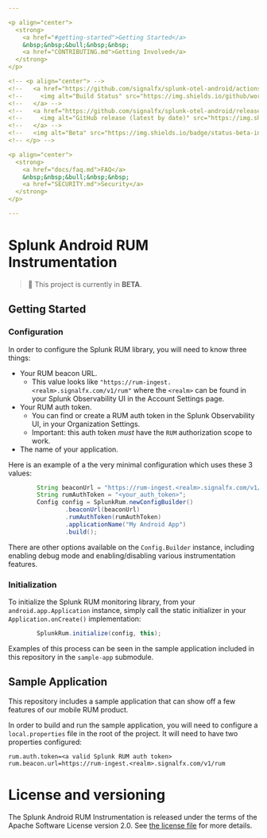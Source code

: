 ```yaml
---

<p align="center">
  <strong>
    <a href="#getting-started">Getting Started</a>
    &nbsp;&nbsp;&bull;&nbsp;&nbsp;
    <a href="CONTRIBUTING.md">Getting Involved</a>
  </strong>
</p>

<!-- <p align="center"> -->
<!--   <a href="https://github.com/signalfx/splunk-otel-android/actions?query=workflow%3A%22CI+build%22"> -->
<!--     <img alt="Build Status" src="https://img.shields.io/github/workflow/status/signalfx/splunk-otel-android/CI%20build?style=for-the-badge"> -->
<!--   </a> -->
<!--   <a href="https://github.com/signalfx/splunk-otel-android/releases"> -->
<!--     <img alt="GitHub release (latest by date)" src="https://img.shields.io/github/v/release/signalfx/splunk-otel-android?include_prereleases&style=for-the-badge"> -->
<!--   </a> -->
<!--   <img alt="Beta" src="https://img.shields.io/badge/status-beta-informational?style=for-the-badge"> -->
<!-- </p> -->

<p align="center">
  <strong>
    <a href="docs/faq.md">FAQ</a>
    &nbsp;&nbsp;&bull;&nbsp;&nbsp;
    <a href="SECURITY.md">Security</a>
  </strong>
</p>

---
```


# Splunk Android RUM Instrumentation

> :construction: This project is currently in **BETA**.


## Getting Started 

### Configuration

In order to configure the Splunk RUM library, you will need to know three things:
* Your RUM beacon URL. 
  * This value looks like `"https://rum-ingest.<realm>.signalfx.com/v1/rum"` where
the `<realm>` can be found in your Splunk Observability UI in the Account Settings page.
* Your RUM auth token.  
  * You can find or create a RUM auth token in the Splunk Observability UI, in your Organization Settings.
  * Important: this auth token *must* have the `RUM` authorization scope to work. 
* The name of your application.

Here is an example of a the very minimal configuration which uses these 3 values:
```java
        String beaconUrl = "https://rum-ingest.<realm>.signalfx.com/v1/rum";
        String rumAuthToken = "<your_auth_token>";
        Config config = SplunkRum.newConfigBuilder()
                .beaconUrl(beaconUrl)
                .rumAuthToken(rumAuthToken)
                .applicationName("My Android App")
                .build();
```

There are other options available on the `Config.Builder` instance, including enabling debug mode
and enabling/disabling various instrumentation features.

### Initialization

To initialize the Splunk RUM monitoring library, from your `android.app.Application` instance, 
simply call the static initializer in your `Application.onCreate()` implementation:
```java
        SplunkRum.initialize(config, this);
```

Examples of this process can be seen in the sample application included in this repository in the `sample-app` submodule.

## Sample Application
This repository includes a sample application that can show off a few features of our mobile RUM product. 

In order to build and run the sample application, you will need to configure a `local.properties` file
in the root of the project. It will need to have two properties configured:

```properties
rum.auth.token=<a valid Splunk RUM auth token>
rum.beacon.url=https://rum-ingest.<realm>.signalfx.com/v1/rum
```

# License and versioning

The Splunk Android RUM Instrumentation is released under the terms of the Apache Software License version 2.0. See
[the license file](./LICENSE) for more details.
